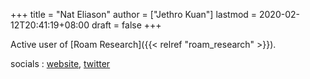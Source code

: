 +++
title = "Nat Eliason"
author = ["Jethro Kuan"]
lastmod = 2020-02-12T20:41:19+08:00
draft = false
+++

Active user of [Roam Research]({{< relref "roam_research" >}}).

socials
: [website](https://www.nateliason.com/), [twitter](https://twitter.com/nateliason)
